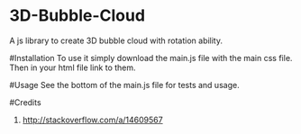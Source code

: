 # 3D-Bubble-Cloud
A js library to create 3D bubble cloud with rotation ability.

#Installation
To use it simply download the main.js file with the main css file. Then in your html file link to them. 

#Usage
See the bottom of the main.js file for tests and usage.

#Credits
1. http://stackoverflow.com/a/14609567
